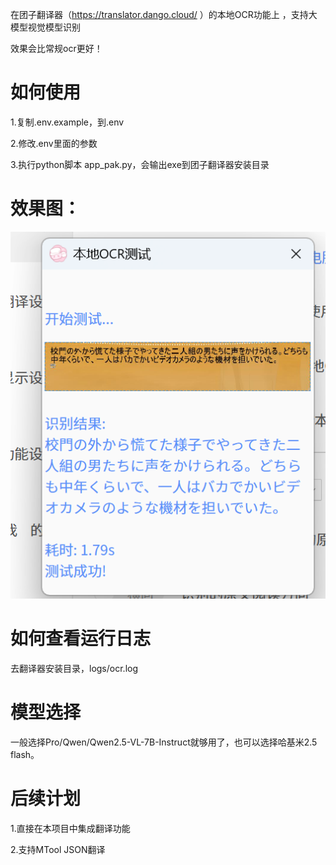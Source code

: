 在团子翻译器（https://translator.dango.cloud/ ）的本地OCR功能上 ，支持大模型视觉模型识别

效果会比常规ocr更好！


# 如何使用

1.复制.env.example，到.env

2.修改.env里面的参数 

3.执行python脚本 app_pak.py，会输出exe到团子翻译器安装目录

# 效果图：

![效果图](.github/img.png)

# 如何查看运行日志

去翻译器安装目录，logs/ocr.log

# 模型选择

一般选择Pro/Qwen/Qwen2.5-VL-7B-Instruct就够用了，也可以选择哈基米2.5 flash。

# 后续计划

1.直接在本项目中集成翻译功能

2.支持MTool JSON翻译